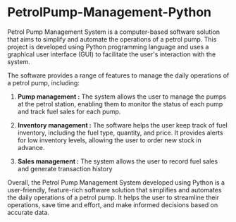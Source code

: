 # PetrolPump-Management-Python

Petrol Pump Management System is a computer-based software solution that aims to simplify and automate the operations of a petrol pump. This project is developed using Python programming language and uses a graphical user interface (GUI) to facilitate the user's interaction with the system.

The software provides a range of features to manage the daily operations of a petrol pump, including:

1. **Pump management :** The system allows the user to manage the pumps at the petrol station, enabling them to monitor the status of each pump and track fuel sales for each pump.

2. **Inventory management :** The software helps the user keep track of fuel inventory, including the fuel type, quantity, and price. It provides alerts for low inventory levels, allowing the user to order new stock in advance.

3. **Sales management :** The system allows the user to record fuel sales and generate transaction history

Overall, the Petrol Pump Management System developed using Python is a user-friendly, feature-rich software solution that simplifies and automates the daily operations of a petrol pump. It helps the user to streamline their operations, save time and effort, and make informed decisions based on accurate data.
